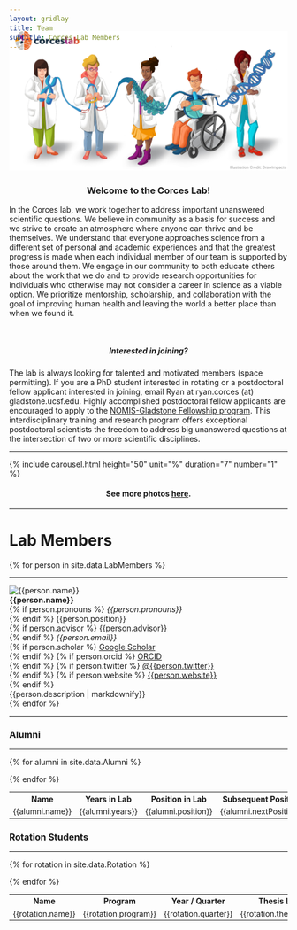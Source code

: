 ```yaml
---
layout: gridlay
title: Team
subtitle: Corces Lab Members
---
```


<div class="clear"></div>

<div class="container" style="margin-top:-50px">
  <div class="jumbotron jumbotron-correct">
      <img src="/img/CorcesLab_DrawImpacts_WithLogo_NoText.jpg" alt="The Corces Lab @ The Gladstone Institute For Neurological Disease"><br>
      <h3 style="text-align:center"> Welcome to the Corces Lab!</h3>
      <p style="font-size:14px;margin-top:10px">
        In the Corces lab, we work together to address important unanswered scientific questions. We believe in community as a basis for success and we strive to create an atmosphere where anyone can thrive and be themselves. We understand that everyone approaches science from a different set of personal and academic experiences and that the greatest progress is made when each individual member of our team is supported by those around them. We engage in our community to both educate others about the work that we do and to provide research opportunities for individuals who otherwise may not consider a career in science as a viable option. We prioritize mentorship, scholarship, and collaboration with the goal of improving human health and leaving the world a better place than when we found it.
      </p>
      <br>
      <h5 style="text-align:center"> Interested in joining?</h5>
      <p style="font-size:14px;margin-top:10px">
        The lab is always looking for talented and motivated members (space permitting). If you are a PhD student interested in rotating or a postdoctoral fellow applicant interested in joining, email Ryan at ryan.corces (at) gladstone.ucsf.edu. Highly accomplished postdoctoral fellow applicants are encouraged to apply to the <a href="https://gladstone.org/nomis-gladstone-fellowship-program">NOMIS-Gladstone Fellowship program</a>. This interdisciplinary training and research program offers exceptional postdoctoral scientists the freedom to address big unanswered questions at the intersection of two or more scientific disciplines.
      </p>
  </div>
</div>


<hr>
{% include carousel.html height="50" unit="%" duration="7" number="1" %}
<h4 style="text-align: center;">See more photos <a href="/pages/Photos/">here</a>.</h4>
<hr>

# **Lab Members**
{% for person in site.data.LabMembers %}
<hr>
<!-- The paddingtop and margin-top edits allow anchors to link properly. -->
<div id = "{{person.name}}" class="row" style="padding-top: 60px; margin-top: -60px;">
    <div class="col-sm-3">
        <img class="img-responsive" src="{{person.image}}" {% if person.altimage %} onmouseover="this.src='{{person.altimage}}';" onmouseout="this.src='{{person.image}}';" {% endif %} alt="{{person.name}}"><br>
        <strong>{{person.name}}</strong> <br>
        {% if person.pronouns %}
           <em>{{person.pronouns}}</em> <br>
        {% endif %}
        {{person.position}} <br>
        {% if person.advisor %}
           {{person.advisor}}<br>
        {% endif %}
        <em>{{person.email}}</em> <br>
        {% if person.scholar %}
          <a href= "http://scholar.google.com/citations?user={{person.scholar}}"><span class="fa fa-graduation-cap" aria-hidden="true"></span> Google Scholar </a> <br>
        {% endif %}
        {% if person.orcid %}
          <a href= "https://orcid.org/{{person.orcid}}"><span class="fa fa-book" aria-hidden="true"></span> ORCID </a> <br>
        {% endif %}
        {% if person.twitter %}
          <a href= "http://twitter.com/{{person.twitter}}"><span class="fab fa-twitter" aria-hidden="true"></span> @{{person.twitter}} </a> <br>
        {% endif %}
        {% if person.website %}
          <a href= "{{person.website}}"><span class="fa fa-rss" aria-hidden="true"></span> {{person.website}} </a> <br>
        {% endif %}
    </div>
    <div class="col-sm-8" style="text-align: justify">
        {{person.description | markdownify}}
    </div>
</div>
{% endfor %}

<hr>

### **Alumni**
<hr>
<table>
  <tr>
    <th>Name</th>
    <th>Years in Lab</th>
    <th>Position in Lab</th>
    <th>Subsequent Position</th>
  </tr>

  {% for alumni in site.data.Alumni %}

  <tr>
    <td>{{alumni.name}}</td>
    <td>{{alumni.years}}</td>
    <td>{{alumni.position}}</td>
    <td>{{alumni.nextPosition}}</td>
  </tr>

  {% endfor %}
</table>

### **Rotation Students**
<hr>
<table>
  <tr>
    <th>Name</th>
    <th>Program</th>
    <th>Year / Quarter</th>
    <th>Thesis Lab</th>
  </tr>

  {% for rotation in site.data.Rotation %}

  <tr>
    <td>{{rotation.name}}</td>
    <td>{{rotation.program}}</td>
    <td>{{rotation.quarter}}</td>
    <td>{{rotation.thesisLab}}</td>
  </tr>

  {% endfor %}
</table>